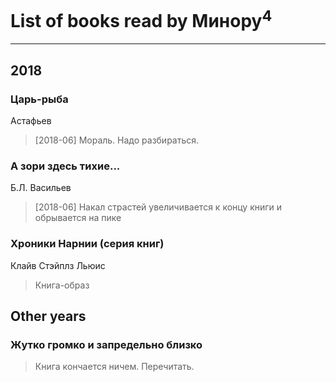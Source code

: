 # List of books read by Минору<sup>4</sup>
---

## 2018

### Царь-рыба
Астафьев
> [2018-06] Мораль. Надо разбираться.


### А зори здесь тихие...
Б.Л. Васильев
> [2018-06] Накал страстей увеличивается к концу книги и обрывается на пике


### Хроники Нарнии (серия книг)
Клайв Стэйплз Льюис
> Книга-образ



## Other years

### Жутко громко и запредельно близко
> Книга кончается ничем. Перечитать.



